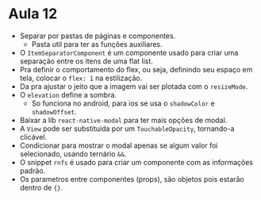 # Aula 12

* Separar por pastas de páginas e componentes.
  * Pasta util para ter as funções auxiliares.
* O `ItemSeparatorComponent` é um componente usado para criar uma separação entre os itens de uma flat list.
* Pra definir o comportamento do flex, ou seja, definindo seu espaço em tela, colocar o `flex: 1` na estilização.
* Da pra ajustar o jeito que a imagem vai ser plotada com o `resizeMode`.
* O `elevation` define a sombra.
  * So funciona no android, para ios se usa o `shadowColor` e `shadowOffset`.
* Baixar a lib `react-native-modal` para ter mais opções de modal.
* A `View` pode ser substituida por um `TouchableOpacity`, tornando-a clicável.
* Condicionar para mostrar o modal apenas se algum valor foi selecionado, usando ternário `&&`.
* O snippet `rnfs` é usado para criar um componente com as informações padrão.
* Os parametros entre componentes (props), são objetos pois estarão dentro de `{}`.